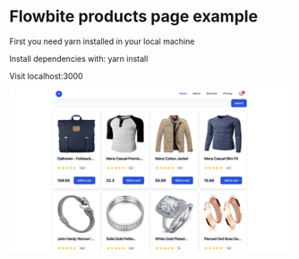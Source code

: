 # Flowbite products page example

First you need yarn installed in your local machine

Install dependencies with: yarn install

Visit localhost:3000

<img src="./src/assets/images/picture.png"/>
